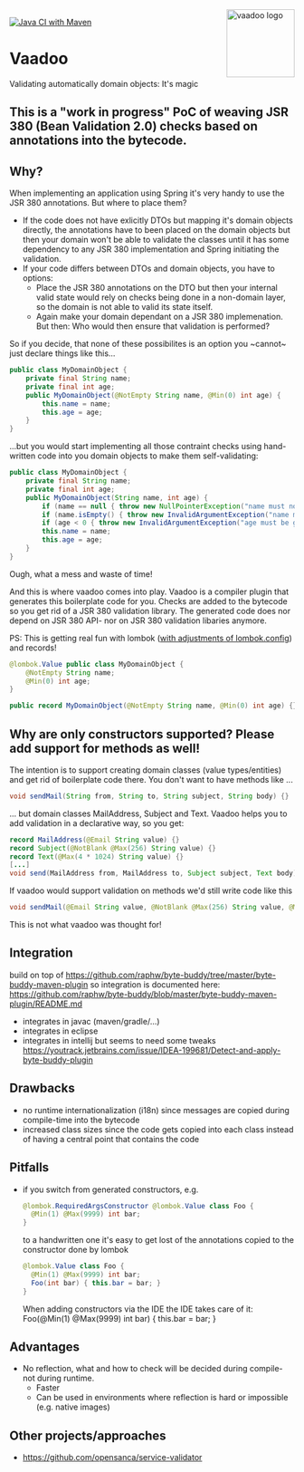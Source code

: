 <a href="[[https://bytebuddy.net]](https://github.com/pfichtner/vaadoo/)(https://github.com/pfichtner/vaadoo/)">
<img src="https://pfichtner.github.io/vaadoo/vaadoo.png" alt="vaadoo logo" height="120px" align="right" />
</a>

[![Java CI with Maven](https://github.com/pfichtner/vaadoo/actions/workflows/maven.yml/badge.svg)](https://github.com/pfichtner/vaadoo/actions/workflows/maven.yml)

# Vaadoo
Validating automatically domain objects: It's magic

## This is a "work in progress" PoC of weaving JSR 380 (Bean Validation 2.0) checks based on annotations into the bytecode. 

## Why? 
When implementing an application using Spring it's very handy to use the JSR 380 annotations. But where to place them? 
- If the code does not have exlicitly DTOs but mapping it's domain objects directly, the annotations have to been placed on the domain objects but then your domain won't be able to validate the classes until it has some dependency to any JSR 380 implementation and Spring initiating the validation. 
- If your code differs between DTOs and domain objects, you have to options: 
  - Place the JSR 380 annotations on the DTO but then your internal valid state would rely on checks being done in a non-domain layer, so the domain is not able to valid its state itself. 
  - Again make your domain dependant on a JSR 380 implemenation. But then: Who would then ensure that validation is performed? 

So if you decide, that none of these possibilites is an option you ~cannot~ just declare things like this...

```java
public class MyDomainObject {
    private final String name;
    private final int age;
    public MyDomainObject(@NotEmpty String name, @Min(0) int age) {
        this.name = name;
        this.age = age;
    }
}
```

...but you would start implementing all those contraint checks using hand-written code into you domain objects to make them self-validating: 

```java
public class MyDomainObject {
    private final String name;
    private final int age;
    public MyDomainObject(String name, int age) {
        if (name == null { throw new NullPointerException("name must not be null"); }
        if (name.isEmpty() { throw new InvalidArgumentException("name must not be empty"); }
        if (age < 0 { throw new InvalidArgumentException("age must be greater than or equal to 0"); }
        this.name = name;
        this.age = age;
    }
}
```

Ough, what a mess and waste of time! 

And this is where vaadoo comes into play. Vaadoo is a compiler plugin that generates this boilerplate code for you. Checks are added to the bytecode so you get rid of a JSR 380 validation library. The generated code does nor depend on JSR 380 API- nor on JSR 380 validation libaries anymore. 

PS: This is getting real fun with lombok ([with adjustments of lombok.config](https://github.com/pfichtner/vaadoo/blob/main/vaadoo-tests/lombok.config)) and records! 
```java
@lombok.Value public class MyDomainObject {
    @NotEmpty String name;
    @Min(0) int age;
}
```

```java
public record MyDomainObject(@NotEmpty String name, @Min(0) int age) {}
```

## Why are only constructors supported? Please add support for methods as well! 

The intention is to support creating domain classes (value types/entities) and get rid of boilerplate code there. 
You don't want to have methods like ...
```java
void sendMail(String from, String to, String subject, String body) {}
```

... but domain classes MailAddress, Subject and Text. Vaadoo helps you to add validation in a declarative way, so you get: 
```java
record MailAddress(@Email String value) {}
record Subject(@NotBlank @Max(256) String value) {}
record Text(@Max(4 * 1024) String value) {}
[...]
void send(MailAddress from, MailAddress to, Subject subject, Text body) {}
```

If vaadoo would support validation on methods we'd still write code like this
```java
void sendMail(@Email String value, @NotBlank @Max(256) String value, @Max(4 * 1024) String value) {}
```

This is not what vaadoo was thought for! 

## Integration
build on top of https://github.com/raphw/byte-buddy/tree/master/byte-buddy-maven-plugin so integration is documented here: https://github.com/raphw/byte-buddy/blob/master/byte-buddy-maven-plugin/README.md
- integrates in javac (maven/gradle/...)
- integrates in eclipse
- integrates in intellij but seems to need some tweaks https://youtrack.jetbrains.com/issue/IDEA-199681/Detect-and-apply-byte-buddy-plugin

## Drawbacks
- no runtime internationalization (i18n) since messages are copied during compile-time into the bytecode
- increased class sizes since the code gets copied into each class instead of having a central point that contains the code

## Pitfalls
- if you switch from generated constructors, e.g. 
  ```java
  @lombok.RequiredArgsConstructor @lombok.Value class Foo {
  	@Min(1) @Max(9999) int bar;
  }
  ```
  to a handwritten one it's easy to get lost of the annotations copied to the constructor done by lombok
  ```java
  @lombok.Value class Foo {
  	@Min(1) @Max(9999) int bar;
  	Foo(int bar) { this.bar = bar; }
  }
  ```
  When adding constructors via the IDE the IDE takes care of it: Foo(@Min(1) @Max(9999) int bar) { this.bar = bar; }

## Advantages
- No reflection, what and how to check will be decided during compile- not during runtime. 
  - Faster
  - Can be used in environments where reflection is hard or impossible (e.g. native images)

## Other projects/approaches
- https://github.com/opensanca/service-validator

